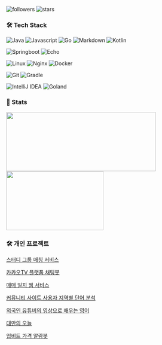 ![followers](https://img.shields.io/github/followers/nice7677?style=social)
![stars](https://img.shields.io/github/stars/nice7677?style=social)

### 🛠 Tech Stack

![Java](http://img.shields.io/badge/-Java-e8892f?style=flat-square&logo=java&logoColor=white)
![Javascript](http://img.shields.io/badge/-Javascript-fcd400?style=flat-square&logo=javascript&logoColor=black)
![Go](http://img.shields.io/badge/-Go-69d7e4?style=flat-square&logo=go&logoColor=black)
![Markdown](http://img.shields.io/badge/-Markdown-white?style=flat-square&logo=markdown&logoColor=black)
![Kotlin](http://img.shields.io/badge/-Kotlin-7f52ff?style=flat-square&logo=kotlin&logoColor=white)

![Springboot](http://img.shields.io/badge/-Springboot-629e3a?style=flat-square&logo=springboot&logoColor=white)
![Echo](http://img.shields.io/badge/-Echo-3190d1?style=flat-square&logo=go&logoColor=white)

![Linux](http://img.shields.io/badge/-Linux-fad134?style=flat-square&logo=linux&logoColor=black)
![Nginx](http://img.shields.io/badge/-Nginx-2b9900?style=flat-square&logo=nginx&logoColor=white)
![Docker](http://img.shields.io/badge/-Docker-3596ed?style=flat-square&logo=docker&logoColor=white)

![Git](http://img.shields.io/badge/-Git-white?style=flat-square&logo=git)
![Gradle](http://img.shields.io/badge/-Gradle-green?style=flat-square&logo=gradle&logoColor=09303a)

![IntelliJ IDEA](http://img.shields.io/badge/-IntelliJ%20IDEA-black?style=flat-square&logo=intellijidea&logoColor=white)
![Goland](http://img.shields.io/badge/-Goland-black?style=flat-square&logo=goland&logoColor=white)

### 🚦 Stats

<div>
  <span><img align="center" width="400px" height="158px" src="https://github-readme-stats.vercel.app/api?username=nice7677&theme=highcontrast&show_icons=true" /></span>
  <span><img align="center" width="260px" height="158px" src="https://github-readme-stats.vercel.app/api/top-langs/?username=nice7677&theme=highcontrast&layout=compact&langs_count=10" /></span>
</div>


### 🛠 개인 프로젝트
[스터디 그룹 매칭 서비스](https://github.com/nice7677/studygroup-for-portfolio)

[카카오TV 플랫폼 채팅봇](https://github.com/nice7677/kakaotv-chat-bot-for-portfolio)

[매매 일지 웹 서비스](https://github.com/nice7677/trading-note-for-portfolio)

[커뮤니티 사이트 사용자 지역별 단어 분석](https://github.com/nice7677/community-site-analysis-for-portfolio)

[외국인 유튜버의 영상으로 배우는 영어](https://github.com/nice7677/learn-english-with-video-subtitle-for-portfolio)

[대만의 오늘](https://github.com/nice7677/taiwantoday-for-portfolio)

[업비트 가격 알람봇](https://github.com/nice7677/upbit-price-alarmbot-for-portfolio)

